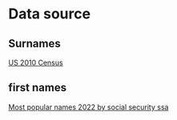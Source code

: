 # Data source
## Surnames
[US 2010
Census](https://www.census.gov/topics/population/genealogy/data/2010_surnames.html)

## first names
[Most popular names 2022 by social security ssa](https://www.ssa.gov/cgi-bin/popularnames.cgi)
